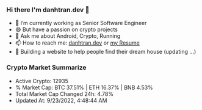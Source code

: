 ### Hi there I'm danhtran.dev 👋

- 🔭 I’m currently working as Senior Software Engineer
- 😄 But have a passion on crypto projects
- 💬 Ask me about Android, Crypto, Running 
- 📫 How to reach me: <a href="https://danhtran.dev" target="_blank">danhtran.dev</a> or <a href="Developer-Resume.pdf" target="_blank">my Resume</a>
- 🌱 Building a website to help people find their dream house (updating ...)

### Crypto Market Summarize
- Active Crypto: 12935
- % Market Cap: BTC 37.51% | ETH 16.37% | BNB 4.53%
- Total Market Cap Changed 24h: 4.78%
- Updated At: 9/23/2022, 4:48:44 AM

